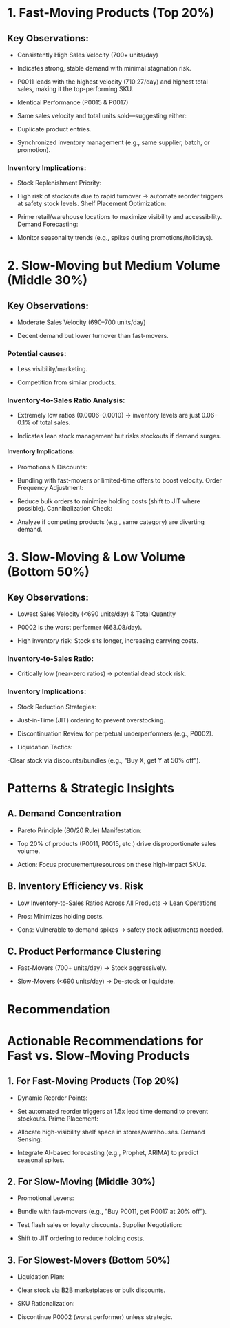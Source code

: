 # 1. Fast-Moving Products (Top 20%)
## Key Observations:
- Consistently High Sales Velocity (700+ units/day)

- Indicates strong, stable demand with minimal stagnation risk.

- P0011 leads with the highest velocity (710.27/day) and highest total sales, making it the top-performing SKU.

- Identical Performance (P0015 & P0017)

- Same sales velocity and total units sold—suggesting either:

- Duplicate product entries.

- Synchronized inventory management (e.g., same supplier, batch, or promotion).

### Inventory Implications:
 - Stock Replenishment Priority:

- High risk of stockouts due to rapid turnover → automate reorder triggers at safety stock levels.
  Shelf Placement Optimization:

- Prime retail/warehouse locations to maximize visibility and accessibility.
  Demand Forecasting:

- Monitor seasonality trends (e.g., spikes during promotions/holidays).

# 2. Slow-Moving but Medium Volume (Middle 30%)
## Key Observations:
- Moderate Sales Velocity (690–700 units/day)

- Decent demand but lower turnover than fast-movers.

### Potential causes:

- Less visibility/marketing.

- Competition from similar products.

### Inventory-to-Sales Ratio Analysis:

- Extremely low ratios (0.0006–0.0010) → inventory levels are just 0.06–0.1% of total sales.

- Indicates lean stock management but risks stockouts if demand surges.

#### Inventory Implications:
-  Promotions & Discounts:

- Bundling with fast-movers or limited-time offers to boost velocity.
  Order Frequency Adjustment:

- Reduce bulk orders to minimize holding costs (shift to JIT where possible).
   Cannibalization Check:

- Analyze if competing products (e.g., same category) are diverting demand.

# 3. Slow-Moving & Low Volume (Bottom 50%)
## Key Observations:
- Lowest Sales Velocity (<690 units/day) & Total Quantity

- P0002 is the worst performer (663.08/day).

- High inventory risk: Stock sits longer, increasing carrying costs.

### Inventory-to-Sales Ratio:

- Critically low (near-zero ratios) → potential dead stock risk.

### Inventory Implications:
- Stock Reduction Strategies:

- Just-in-Time (JIT) ordering to prevent overstocking.

- Discontinuation Review for perpetual underperformers (e.g., P0002).
-  Liquidation Tactics:

 -Clear stock via discounts/bundles (e.g., "Buy X, get Y at 50% off").

# Patterns & Strategic Insights
## A. Demand Concentration
- Pareto Principle (80/20 Rule) Manifestation:

- Top 20% of products (P0011, P0015, etc.) drive disproportionate sales volume.

- Action: Focus procurement/resources on these high-impact SKUs.

## B. Inventory Efficiency vs. Risk
- Low Inventory-to-Sales Ratios Across All Products → Lean Operations

- Pros: Minimizes holding costs.

- Cons: Vulnerable to demand spikes → safety stock adjustments needed.

## C. Product Performance Clustering
- Fast-Movers (700+ units/day) → Stock aggressively.

- Slow-Movers (<690 units/day) → De-stock or liquidate.














# Recommendation 

# Actionable Recommendations for Fast vs. Slow-Moving Products
## 1. For Fast-Moving Products (Top 20%)
 - Dynamic Reorder Points:

- Set automated reorder triggers at 1.5x lead time demand to prevent stockouts.
 Prime Placement:

- Allocate high-visibility shelf space in stores/warehouses.
 Demand Sensing:

- Integrate AI-based forecasting (e.g., Prophet, ARIMA) to predict seasonal spikes.

## 2. For Slow-Moving (Middle 30%)
- Promotional Levers:

- Bundle with fast-movers (e.g., "Buy P0011, get P0017 at 20% off").

- Test flash sales or loyalty discounts.
   Supplier Negotiation:

- Shift to JIT ordering to reduce holding costs.

## 3. For Slowest-Movers (Bottom 50%)
-  Liquidation Plan:

-  Clear stock via B2B marketplaces or bulk discounts.
 - SKU Rationalization:

- Discontinue P0002 (worst performer) unless strategic.
